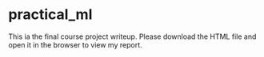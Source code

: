 # practical_ml

This ia the final course project writeup. Please download the HTML file and open it in the browser to view my report.
